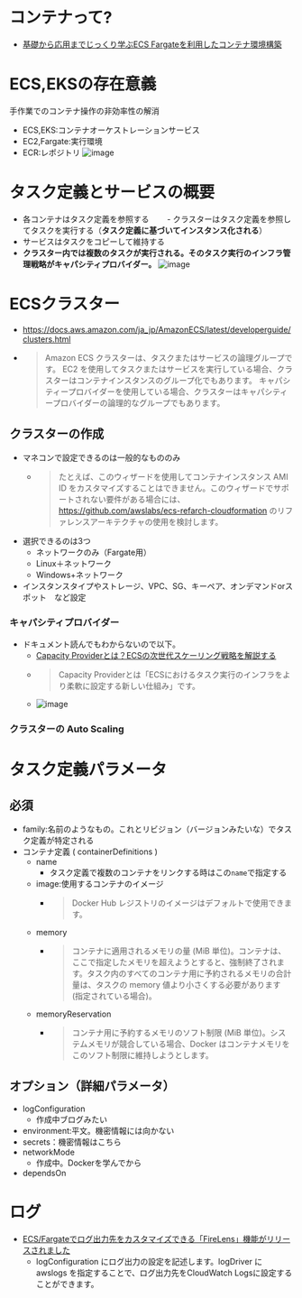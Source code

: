 # コンテナって?
- [基礎から応用までじっくり学ぶECS Fargateを利用したコンテナ環境構築](https://dev.classmethod.jp/articles/developers-io-2020-connect-kaji-ecs-fargate/)
# ECS,EKSの存在意義
手作業でのコンテナ操作の非効率性の解消
- ECS,EKS:コンテナオーケストレーションサービス
- EC2,Fargate:実行環境
- ECR:レポジトリ
![image](https://user-images.githubusercontent.com/60077121/100527891-52863e00-321a-11eb-90fe-d301ebb06105.png)

# タスク定義とサービスの概要
- 各コンテナはタスク定義を参照する
　　- クラスターはタスク定義を参照してタスクを実行する（**タスク定義に基づいてインスタンス化される**）
- サービスはタスクをコピーして維持する
- **クラスター内では複数のタスクが実行される。そのタスク実行のインフラ管理戦略がキャパシティプロバイダー。**
![image](https://user-images.githubusercontent.com/60077121/100529951-9fc0da80-322f-11eb-9673-11d073402a32.png)


# ECSクラスター
- https://docs.aws.amazon.com/ja_jp/AmazonECS/latest/developerguide/clusters.html
- >Amazon ECS クラスターは、タスクまたはサービスの論理グループです。 EC2 を使用してタスクまたはサービスを実行している場合、クラスターはコンテナインスタンスのグループ化でもあります。 キャパシティープロバイダーを使用している場合、クラスターはキャパシティープロバイダーの論理的なグループでもあります。

## クラスターの作成
- マネコンで設定できるのは一般的なもののみ
  - >たとえば、このウィザードを使用してコンテナインスタンス AMI ID をカスタマイズすることはできません。このウィザードでサポートされない要件がある場合には、https://github.com/awslabs/ecs-refarch-cloudformation のリファレンスアーキテクチャの使用を検討します。
- 選択できるのは3つ
  - ネットワークのみ（Fargate用）
  - Linux＋ネットワーク
  - Windows+ネットワーク
- インスタンスタイプやストレージ、VPC、SG、キーペア、オンデマンドorスポット　など設定

### キャパシティプロバイダー
- ドキュメント読んでもわからないので以下。
  - [Capacity Providerとは？ECSの次世代スケーリング戦略を解説する](https://dev.classmethod.jp/articles/regrwoth-capacity-provider/)
  - >Capacity Providerとは「ECSにおけるタスク実行のインフラをより柔軟に設定する新しい仕組み」です。
  - ![image](https://user-images.githubusercontent.com/60077121/100529589-4e631c00-322c-11eb-9ec9-1f0dba6756f3.png)

### クラスターの Auto Scaling

# タスク定義パラメータ
## 必須
- family:名前のようなもの。これとリビジョン（バージョンみたいな）でタスク定義が特定される
- コンテナ定義 ( containerDefinitions )
  - name
    - タスク定義で複数のコンテナをリンクする時はこの`name`で指定する
  - image:使用するコンテナのイメージ
    - >Docker Hub レジストリのイメージはデフォルトで使用できます。
  - memory
    - >コンテナに適用されるメモリの量 (MiB 単位)。コンテナは、ここで指定したメモリを超えようとすると、強制終了されます。タスク内のすべてのコンテナ用に予約されるメモリの合計量は、タスクの memory 値より小さくする必要があります (指定されている場合)。
  - memoryReservation
    - >コンテナ用に予約するメモリのソフト制限 (MiB 単位)。システムメモリが競合している場合、Docker はコンテナメモリをこのソフト制限に維持しようとします。

## オプション（詳細パラメータ）
- logConfiguration 
  - 作成中ブログみたい
- environment:平文。機密情報には向かない
- secrets：機密情報はこちら
- networkMode
  - 作成中。Dockerを学んでから
- dependsOn


# ログ
- [ECS/Fargateでログ出力先をカスタマイズできる「FireLens」機能がリリースされました](https://dev.classmethod.jp/articles/ecs-firelens/)
  - logConfiguration にログ出力の設定を記述します。logDriver に awslogs を指定することで、ログ出力先をCloudWatch Logsに設定することができます。

